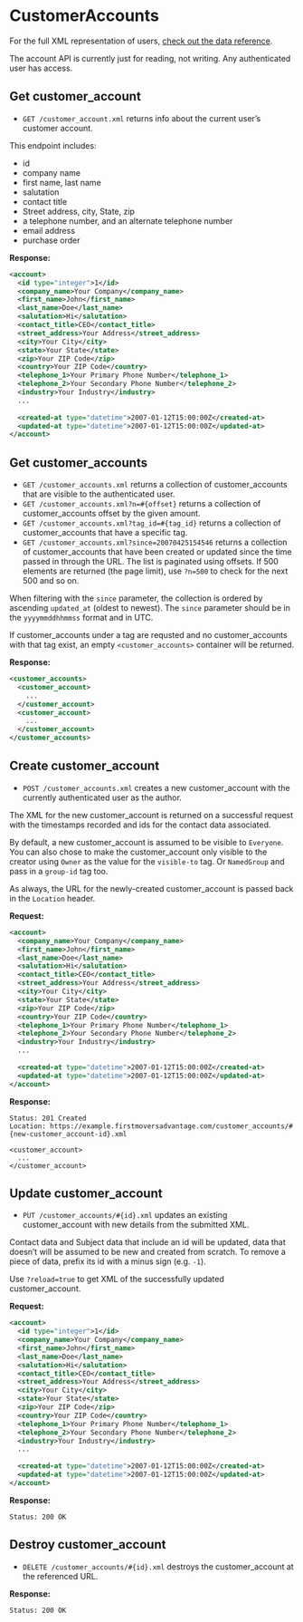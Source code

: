 CustomerAccounts
================

For the full XML representation of users, [check out the data reference](https://github.com/firstmoversadvantage/api.movingleads.com/blob/master/sections/data_reference.md#customer_account).

The account API is currently just for reading, not writing. Any authenticated user has access.

<!-- 
      customer_accounts GET    /customer_accounts(.:format)           customer_accounts#index
                        POST   /customer_accounts(.:format)           customer_accounts#create
   new_customer_account GET    /customer_accounts/new(.:format)       customer_accounts#new
  edit_customer_account GET    /customer_accounts/:id/edit(.:format)  customer_accounts#edit
       customer_account GET    /customer_accounts/:id(.:format)       customer_accounts#show
                        PUT    /customer_accounts/:id(.:format)       customer_accounts#update
                        DELETE /customer_accounts/:id(.:format)       customer_accounts#destroy
 -->


Get customer_account
-----------

* `GET /customer_account.xml` returns info about the current user’s customer account.

This endpoint includes:

* id
* company name
* first name, last name
* salutation
* contact title
* Street address, city, State, zip
* a telephone number, and an alternate telephone number
* email address
* purchase order


**Response:**

``` xml
<account>
  <id type="integer">1</id>
  <company_name>Your Company</company_name>
  <first_name>John</first_name>
  <last_name>Doe</last_name>
  <salutation>Hi</salutation>
  <contact_title>CEO</contact_title>
  <street_address>Your Address</street_address>
  <city>Your City</city>
  <state>Your State</state>
  <zip>Your ZIP Code</zip>
  <country>Your ZIP Code</country>
  <telephone_1>Your Primary Phone Number</telephone_1>
  <telephone_2>Your Secondary Phone Number</telephone_2>
  <industry>Your Industry</industry>
  ...
  
  <created-at type="datetime">2007-01-12T15:00:00Z</created-at>
  <updated-at type="datetime">2007-01-12T15:00:00Z</updated-at>
</account>
```


Get customer_accounts
-------------

* `GET /customer_accounts.xml` returns a collection of customer_accounts that are visible to the authenticated user.
* `GET /customer_accounts.xml?n=#{offset}` returns a collection of customer_accounts offset by the given amount.
* `GET /customer_accounts.xml?tag_id=#{tag_id}` returns a collection of customer_accounts that have a specific tag.
* `GET /customer_accounts.xml?since=20070425154546` returns a collection of customer_accounts that have been created or updated since the time passed in through the URL. 
The list is paginated using offsets. If 500 elements are returned (the page limit), use `?n=500` to check for the next 500 and so on.

When filtering with the `since` parameter, the collection is ordered by ascending `updated_at` (oldest to newest). The `since` parameter should be in the `yyyymmddhhmmss` format and in UTC.

If customer_accounts under a tag are requsted and no customer_accounts with that tag exist, an empty `<customer_accounts>` container will be returned.

**Response:**

``` xml
<customer_accounts>
  <customer_account>
    ...
  </customer_account>
  <customer_account>
    ...
  </customer_account>
</customer_accounts>
```


Create customer_account
--------------

* `POST /customer_accounts.xml` creates a new customer_account with the currently authenticated user as the author.

The XML for the new customer_account is returned on a successful request with the timestamps recorded and ids for the contact data associated.

By default, a new customer_account is assumed to be visible to `Everyone`. You can also chose to make the customer_account only visible to the creator using `Owner` as the value for the `visible-to` tag. Or `NamedGroup` and pass in a `group-id` tag too.

As always, the URL for the newly-created customer_account is passed back in the `Location` header.

**Request:**

``` xml
<account>
  <company_name>Your Company</company_name>
  <first_name>John</first_name>
  <last_name>Doe</last_name>
  <salutation>Hi</salutation>
  <contact_title>CEO</contact_title>
  <street_address>Your Address</street_address>
  <city>Your City</city>
  <state>Your State</state>
  <zip>Your ZIP Code</zip>
  <country>Your ZIP Code</country>
  <telephone_1>Your Primary Phone Number</telephone_1>
  <telephone_2>Your Secondary Phone Number</telephone_2>
  <industry>Your Industry</industry>
  ...
  
  <created-at type="datetime">2007-01-12T15:00:00Z</created-at>
  <updated-at type="datetime">2007-01-12T15:00:00Z</updated-at>
</account>
```

**Response:**

    Status: 201 Created
    Location: https://example.firstmoversadvantage.com/customer_accounts/#{new-customer_account-id}.xml

    <customer_account>
      ...
    </customer_account>


Update customer_account
--------------

* `PUT /customer_accounts/#{id}.xml` updates an existing customer_account with new details from the submitted XML.

Contact data and Subject data that include an id will be updated, data that doesn’t will be assumed to be new and created from scratch. To remove a piece of data, prefix its id with a minus sign (e.g. `-1`).

Use `?reload=true` to get XML of the successfully updated customer_account.

**Request:**

``` xml
<account>
  <id type="integer">1</id>
  <company_name>Your Company</company_name>
  <first_name>John</first_name>
  <last_name>Doe</last_name>
  <salutation>Hi</salutation>
  <contact_title>CEO</contact_title>
  <street_address>Your Address</street_address>
  <city>Your City</city>
  <state>Your State</state>
  <zip>Your ZIP Code</zip>
  <country>Your ZIP Code</country>
  <telephone_1>Your Primary Phone Number</telephone_1>
  <telephone_2>Your Secondary Phone Number</telephone_2>
  <industry>Your Industry</industry>
  ...
  
  <created-at type="datetime">2007-01-12T15:00:00Z</created-at>
  <updated-at type="datetime">2007-01-12T15:00:00Z</updated-at>
</account>
```

**Response:**

    Status: 200 OK


Destroy customer_account
---------------

* `DELETE /customer_accounts/#{id}.xml` destroys the customer_account at the referenced URL.

**Response:**

    Status: 200 OK